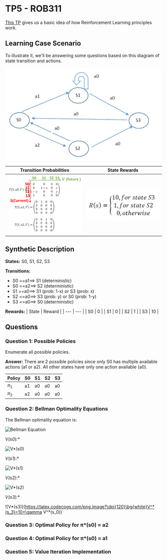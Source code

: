 # TP5 - ROB311
[This TP](ROB311%20-%20RL.pdf) gives us a basic idea of how Reinforcement Learning principles work.

## Learning Case Scenario
To illustrate it, we'll be answering some questions based on this diagram of state transition and actions.

![State Action Diagram](StateAction_diagram.png)

| Transition Probabilities | State Rewards |
| --- | --- |
| ![](TransitionProbabilities.png) | ![](Reward.png) |

## Synthetic Description

**States:** S0, S1, S2, S3

**Transitions:**
- S0 ==a1==> S1 (deterministic)
- S0 ==a2==> S2 (deterministic)
- S1 ==a0==> S1 (prob: 1-x) or S3 (prob: x)
- S2 ==a0==> S3 (prob: y) or S0 (prob: 1-y)
- S3 ==a0==> S0 (deterministic)

**Rewards:**
| State | Reward |
| --- | --- |
| S0 | 0 |
| S1 | 0 |
| S2 | 1 |
| S3 | 10 |

## Questions

### Question 1: Possible Policies

Enumerate all possible policies.

**Answer:** There are 2 possible policies since only S0 has multiple available actions (a1 or a2). All other states have only one action available (a0).

| Policy | S0 | S1 | S2 | S3 |
| --- | --- | --- | --- | --- |
| $\pi_1$ | a1 | a0 | a0 | a0 |
| $\pi_2$ | a2 | a0 | a0 | a0 |

### Question 2: Bellman Optimality Equations

The Bellman optimality equation is:

![Bellman Equation](https://latex.codecogs.com/png.image?\dpi{120}\bg{white}V^*(s)=R(s)+\max_a\gamma\sum_{s'}T(s,a,s')V^*(s'))

**V*(s0):**

![V*(s0)](https://latex.codecogs.com/png.image?\dpi{120}\bg{white}V^*(s_0)=0+\gamma\max\{V^*(s_1),V^*(s_2)\})

**V*(s1):**

![V*(s1)](https://latex.codecogs.com/png.image?\dpi{120}\bg{white}V^*(s_1)=0+\gamma[(1-x)V^*(s_1)+xV^*(s_3)])

**V*(s2):**

![V*(s2)](https://latex.codecogs.com/png.image?\dpi{120}\bg{white}V^*(s_2)=1+\gamma[yV^*(s_3)+(1-y)V^*(s_0)])

**V*(s3):**

![V*(s3)](https://latex.codecogs.com/png.image?\dpi{120}\bg{white}V^*(s_3)=10+\gamma V^*(s_0))

### Question 3: Optimal Policy for π*(s0) = a2

### Question 4: Optimal Policy for π*(s0) = a1

### Question 5: Value Iteration Implementation
